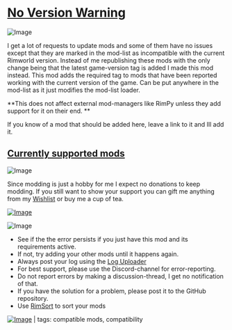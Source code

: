 # [No Version Warning](https://steamcommunity.com/sharedfiles/filedetails/?id=2599504692)

![Image](https://i.imgur.com/iCj5o7O.png)

I get a lot of requests to update mods and some of them have no issues except that they are marked in the mod-list as incompatible with the current Rimworld version.
Instead of me republishing these mods with the only change being that the latest game-version tag is added I made this mod instead.
This mod adds the required tag to mods that have been reported working with the current version of the game.
Can be put anywhere in the mod-list as it just modifies the mod-list loader.

**This does not affect external mod-managers like RimPy unless they add support for it on their end. **

If you know of a mod that should be added here, leave a link to it and Ill add it. 

## [Currently supported mods](https://github.com/emipa606/NoVersionWarning/blob/main/MODS.md)

	
![Image](https://i.imgur.com/Ds0rBAD.png)

Since modding is just a hobby for me I expect no donations to keep modding. If you still want to show your support you can gift me anything from my [Wishlist](https://store.steampowered.com/wishlist/id/Mlie) or buy me a cup of tea.

[![Image](https://i.imgur.com/VWG0yff.png)](https://ko-fi.com/G2G55DDYD)

![Image](https://i.imgur.com/5xwDG6H.png)



-  See if the the error persists if you just have this mod and its requirements active.
-  If not, try adding your other mods until it happens again.
-  Always post your log using the [Log Uploader](https://steamcommunity.com/sharedfiles/filedetails/?id=2873415404)
-  For best support, please use the Discord-channel for error-reporting.
-  Do not report errors by making a discussion-thread, I get no notification of that.
-  If you have the solution for a problem, please post it to the GitHub repository.
-  Use [RimSort](https://github.com/RimSort/RimSort/releases/latest) to sort your mods

 

[![Image](https://img.shields.io/github/v/release/emipa606/NoVersionWarning?label=latest%20version&style=plastic&labelColor=0070cd&color=white)](https://steamcommunity.com/sharedfiles/filedetails/changelog/2599504692) | tags:  compatible mods, compatibility

